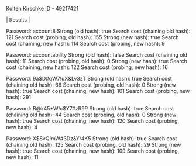 Kolten Kirschke
ID - 49217421

| Results |

Password: account8
Strong (old hash): true
Search cost (chaining old hash): 121
Search cost (probing, old hash): 155
Strong (new hash): true
Search cost (chaining, new hash): 114
Search cost (probing, new hash): 9

Password: accountability
Strong (old hash): false
Search cost (chaining old hash): 11
Search cost (probing, old hash): 0
Strong (new hash): true
Search cost (chaining, new hash): 122
Search cost (probing, new hash): 16

Password: 9a$D#qW7!uX&Lv3zT
Strong (old hash): true
Search cost (chaining old hash): 66
Search cost (probing, old hash): 0
Strong (new hash): true
Search cost (chaining, new hash): 101
Search cost (probing, new hash): 291

Password: B@k45*W!c$Y7#zR9P
Strong (old hash): true
Search cost (chaining old hash): 44
Search cost (probing, old hash): 0
Strong (new hash): true
Search cost (chaining, new hash): 120
Search cost (probing, new hash): 4

Password: X$8vQ!mW#3Dz&Yr4K5
Strong (old hash): true
Search cost (chaining old hash): 125
Search cost (probing, old hash): 29
Strong (new hash): true
Search cost (chaining, new hash): 109
Search cost (probing, new hash): 11
